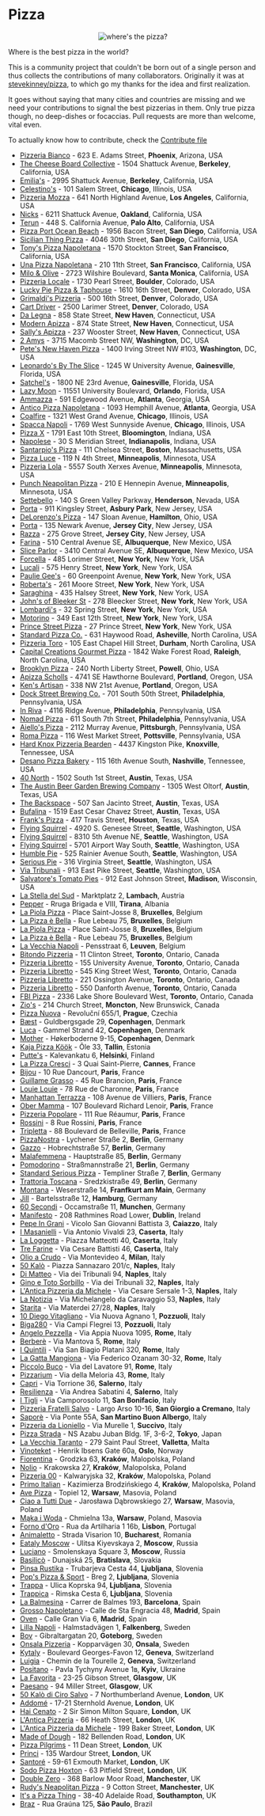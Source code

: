 # Pizza

<p align="center">
	<img src="pizza.gif" type="image/gif" alt="where's the pizza?">
</p>

Where is the best pizza in the world? 

This is a community project that couldn't be born out of a single person and 
thus collects the contributions of many collaborators. Originally it was at <a 
href="https://github.com/stevekinney/pizza" alt="original 
project">stevekinney/pizza</a>, to which go my thanks for the idea and first 
realization.

It goes without saying that many cities and countries are missing and we need 
your contributions to signal the best pizzerias in them. Only true pizza 
though, no deep-dishes or focaccias. Pull requests are more than welcome, vital 
even.

To actually know how to contribute, check the [Contribute file](CONTRIBUTING)

* [Pizzeria Bianco](http://www.pizzeriabianco.com) - 623 E. Adams Street, **Phoenix**, Arizona, USA
* [The Cheese Board Collective](http://cheeseboardcollective.com) - 1504 Shattuck Avenue, **Berkeley**, California, USA
* [Emilia's](http://emiliaspizzeria.com) - 2995 Shattuck Avenue, **Berkeley**, California, USA
* [Celestino's](http://www.celestinosnypizza.com) - 101 Salem Street, **Chicago**, Illinois, USA
* [Pizzeria Mozza](http://www.pizzeriamozza.com) - 641 North Highland Avenue, **Los Angeles**, California, USA
* [Nicks](http://oaklandstylepizza.com) - 6211 Shattuck Avenue, **Oakland**, California, USA
* [Terun](http://terunpizza.com) - 448 S. California Avenue, **Palo Alto**, California, USA
* [Pizza Port Ocean Beach](http://www.pizzaport.com) - 1956 Bacon Street, **San Diego**, California, USA
* [Sicilian Thing Pizza](http://www.sicilianthingpizza.com) - 4046 30th Street, **San Diego**, California, USA
* [Tony's Pizza Napoletana](http://tonyspizzanapoletana.com) - 1570 Stockton Street, **San Francisco**, California, USA
* [Una Pizza Napoletana](http://www.unapizza.com) - 210 11th Street, **San Francisco**, California, USA
* [Milo & Olive](http://www.miloandolive.com) - 2723 Wilshire Boulevard, **Santa Monica**, California, USA
* [Pizzeria Locale](http://localeboulder.com) - 1730 Pearl Street, **Boulder**, Colorado, USA
* [Lucky Pie Pizza & Taphouse](http://www.lukypiepizza.com/lodo) - 1610 16th Street, **Denver**, Colorado, USA
* [Grimaldi's Pizzeria](http://www.grimaldispizzeria.com) - 500 16th Street, **Denver**, Colorado, USA
* [Cart Driver](http://cart-driver.com) - 2500 Larimer Street, **Denver**, Colorado, USA
* [Da Legna](http://dalegna.com) - 858 State Street, **New Haven**, Connecticut, USA
* [Modern Apizza](http://www.modernapizza.com) - 874 State Street, **New Haven**, Connecticut, USA
* [Sally's Apizza](http://www.sallysapizza.com) - 237 Wooster Street, **New Haven**, Connecticut, USA
* [2 Amys](http://2amyspizza.com) - 3715 Macomb Street NW, **Washington**, DC, USA
* [Pete's New Haven Pizza](http://petesapizza.com) - 1400 Irving Street NW #103, **Washington**, DC, USA
* [Leonardo's By The Slice](http://www.leonardosgainesville.com) - 1245 W University Avenue, **Gainesville**, Florida, USA
* [Satchel's](http://www.satchelspizza.com) - 1800 NE 23rd Avenue, **Gainesville**, Florida, USA
* [Lazy Moon](http://www.lazymoonpizza.com) - 11551 University Boulevard, **Orlando**, Florida, USA
* [Ammazza](http://ammazza.com) - 591 Edgewood Avenue, **Atlanta**, Georgia, USA
* [Antico Pizza Napoletana](http://littleitalia.com) - 1093 Hemphill Avenue, **Atlanta**, Georgia, USA
* [Coalfire](http://coalfirechicago.com) - 1321 West Grand Avenue, **Chicago**, Illinois, USA
* [Spacca Napoli](http://www.spaccanapolipizzeria.com) - 1769 West Sunnyside Avenue, **Chicago**, Illinois, USA
* [Pizza X](http://www.pizzaxbloomington.com) - 1791 East 10th Street, **Bloomington**, Indiana, USA
* [Napolese](http://napolesepizzeria.com) - 30 S Meridian Street, **Indianapolis**, Indiana, USA
* [Santarpio's Pizza](http://www.santarpiospizza.com) - 111 Chelsea Street, **Boston**, Massachusetts, USA
* [Pizza Luce](https://pizzaluce.com) - 119 N 4th Street, **Minneapolis**, Minnesota, USA
* [Pizzeria Lola](http://www.pizzerialola.com) - 5557 South Xerxes Avenue, **Minneapolis**, Minnesota, USA
* [Punch Neapolitan Pizza](http://www.punchpizza.com) - 210 E Hennepin Avenue, **Minneapolis**, Minnesota, USA
* [Settebello](http://settebello.net) - 140 S Green Valley Parkway, **Henderson**, Nevada, USA
* [Porta](http://pizzaporta.com) - 911 Kingsley Street, **Asbury Park**, New Jersey, USA
* [DeLorenzo's Pizza](https://www.delorenzospizza.com/) - 147 Sloan Avenue, **Hamilton**, Ohio, USA
* [Porta](http://pizzaporta.com) - 135 Newark Avenue, **Jersey City**, New Jersey, USA
* [Razza](http://www.razzanj.com) - 275 Grove Street, **Jersey City**, New Jersey, USA
* [Farina](http://www.farinapizzeria.com) - 510 Central Avenue SE, **Albuquerque**, New Mexico, USA
* [Slice Parlor](http://www.sliceparlor.com) - 3410 Central Avenue SE, **Albuquerque**, New Mexico, USA
* [Forcella](https://www.forcellaeatery.com/) - 485 Lorimer Street, **New York**, New York, USA
* [Lucali](http://www.lucali.com) - 575 Henry Street, **New York**, New York, USA
* [Paulie Gee's](http://pauliegee.com) - 60 Greenpoint Avenue, **New York**, New York, USA
* [Roberta's](http://www.robertaspizza.com) - 261 Moore Street, **New York**, New York, USA
* [Saraghina](http://www.saraghinabrooklyn.com) - 435 Halsey Street, **New York**, New York, USA
* [John's of Bleeker St](http://www.johnsbrickovenpizza.com) - 278 Bleecker Street, **New York**, New York, USA
* [Lombardi's](http://www.firstpizza.com) - 32 Spring Street, **New York**, New York, USA
* [Motorino](http://www.motorinopizza.com) - 349 East 12th Street, **New York**, New York, USA
* [Prince Street Pizza](http://www.princestreetpizzanyc.com) - 27 Prince Street, **New York**, New York, USA
* [Standard Pizza Co.](http://www.standardpizzacoasheville.com) - 631 Haywood Road, **Asheville**, North Carolina, USA
* [Pizzeria Toro](http://www.pizzeriatoro.com) - 105 East Chapel Hill Street, **Durham**, North Carolina, USA
* [Capital Creations Gourmet Pizza](http://capitalcreations.com) - 1842 Wake Forest Road, **Raleigh**, North Carolina, USA
* [Brooklyn Pizza](http://www.brooklynpizzapowell.com) - 240 North Liberty Street, **Powell**, Ohio, USA
* [Apizza Scholls](http://apizzascholls.com) - 4741 SE Hawthorne Boulevard, **Portland**, Oregon, USA
* [Ken's Artisan](http://kensartisan.com) - 338 NW 21st Avenue, **Portland**, Oregon, USA
* [Dock Street Brewing Co.](http://www.dockstreetbeer.com) - 701 South 50th Street, **Philadelphia**, Pennsylvania, USA
* [In Riva](http://www.in-riva.com) - 4116 Ridge Avenue, **Philadelphia**, Pennsylvania, USA
* [Nomad Pizza](http://www.nomadpizzaco.com) - 611 South 7th Street, **Philadelphia**, Pennsylvania, USA
* [Aiello's Pizza](http://aiellospizza.com) -  2112 Murray Avenue, **Pittsburgh**, Pennsylvania, USA
* [Roma Pizza](http://www.romapizzapottsville.com) - 116 West Market Street, **Pottsville**, Pennsylvania, USA
* [Hard Knox Pizzeria Bearden](https://hardknoxpizza.com) - 4437 Kingston Pike, **Knoxville**, Tennessee, USA
* [Desano Pizza Bakery](http://desanopizza.com) - 115 16th Avenue South, **Nashville**, Tennessee, USA
* [40 North](http://www.40northpizza.com) - 1502 South 1st Street, **Austin**, Texas, USA
* [The Austin Beer Garden Brewing Company](http://theabgb.com) - 1305 West Oltorf, **Austin**, Texas, USA
* [The Backspace](http://thebackspace-austin.com) - 507 San Jacinto Street, **Austin**, Texas, USA
* [Bufalina](http://www.bufalinapizza.com) - 1519 East Cesar Chavez Street, **Austin**, Texas, USA
* [Frank's Pizza](http://frankspizza.com) - 417 Travis Street, **Houston**, Texas, USA
* [Flying Squirrel](http://www.flyingsquirrelpizza.com) - 4920 S. Genesee Street, **Seattle**, Washington, USA
* [Flying Squirrel](http://www.flyingsquirrelpizza.com) - 8310 5th Avenue NE, **Seattle**, Washington, USA
* [Flying Squirrel](http://www.flyingsquirrelpizza.com) - 5701 Airport Way South, **Seattle**, Washington, USA
* [Humble Pie](http://humblepieseattle.com) - 525 Rainier Avenue South, **Seattle**, Washington, USA
* [Serious Pie](http://seriouspieseattle.com) - 316 Virginia Street, **Seattle**, Washington, USA
* [Via Tribunali](http://viatribunali.com) - 913 East Pike Street, **Seattle**, Washington, USA
* [Salvatore's Tomato Pies](http://salvatorestomatopies.com) - 912 East Johnson Street, **Madison**, Wisconsin, USA
* [La Stella del Sud](https://www.instagram.com/la.stella.del.sud.lambach/) - Marktplatz 2, **Lambach**, Austria
* [Pepper](http://pepper-tirana.com) - Rruga  Brigada e VIII, **Tirana**, Albania
* [La Piola Pizza](http://www.lapiolapizza.com) - Place Saint-Josse 8, **Bruxelles**, Belgium
* [La Pizza è Bella](https://lapizzaebella.be/en) - Rue Lebeau 75, **Bruxelles**, Belgium
* [La Piola Pizza](http://www.lapiolapizza.com) - Place Saint-Josse 8, **Bruxelles**, Belgium
* [La Pizza è Bella](https://lapizzaebella.be/en) - Rue Lebeau 75, **Bruxelles**, Belgium
* [La Vecchia Napoli](http://www.lavecchianapoli.be) - Pensstraat 6, **Leuven**, Belgium
* [Bitondo Pizzeria]() - 11 Clinton Street, **Toronto**, Ontario, Canada
* [Pizzeria Libretto](http://pizzerialibretto.com) - 155 University Avenue, **Toronto**, Ontario, Canada
* [Pizzeria Libretto](http://pizzerialibretto.com) - 545 King Street West, **Toronto**, Ontario, Canada
* [Pizzeria Libretto](http://pizzerialibretto.com) - 221 Ossington Avenue, **Toronto**, Ontario, Canada
* [Pizzeria Libretto](http://pizzerialibretto.com) - 550 Danforth Avenue, **Toronto**, Ontario, Canada
* [FBI Pizza](http://www.fbipizza.com) - 2336 Lake Shore Boulevard West, **Toronto**, Ontario, Canada
* [Zio's](https://m.facebook.com/pages/Zios-Pizza/444640382240517) - 214 Church Street, **Moncton**, New Brunswick, Canada
* [Pizza Nuova](http://www.pizzanuova.cz) - Revoluční 655/1, **Prague**, Czechia
* [Bæst](http://baest.dk) - Guldbergsgade 29, **Copenhagen**, Denmark
* [Luca](https://www.iloveluca.dk) - Gammel Strand 42, **Copenhagen**, Denmark
* [Mother](https://mother.dk) - Høkerboderne 9-15, **Copenhagen**, Denmark
* [Kaja Pizza Köök](http://kajapizza.ee) - Õle 33, **Tallin**, Estonia
* [Putte's](http://puttes.fi) - Kalevankatu 6, **Helsinki**, Finland
* [La Pizza Cresci](http://maison-cresci.fr/en) - 3 Quai Saint-Pierre, **Cannes**, France
* [Bijou](https://bijou-paris.fr) - 10 Rue Dancourt, **Paris**, France
* [Guillame Grasso](https://www.guillaume-grasso.com) - 45 Rue Brancion, **Paris**, France
* [Louie Louie](https://www.louielouie.paris) - 78 Rue de Charonne, **Paris**, France
* [Manhattan Terrazza](https://www.manhattanterrazza.fr) - 108 Avenue de Villiers, **Paris**, France
* [Ober Mamma](https://www.bigmammagroup.com/en/accueil) - 107 Boulevard Richard Lenoir, **Paris**, France
* [Pizzeria Popolare](https://www.bigmammagroup.com) - 111 Rue Réaumur, **Paris**, France
* [Rossini](http://www.yelp.com/biz/rossini-paris-3) - 8 Rue Rossini, **Paris**, France
* [Tripletta](https://triplettabelleville.fr) - 88 Boulevard de Belleville, **Paris**, France
* [PizzaNostra](https://www.pizzanostra.de) - Lychener Straße 2, **Berlin**, Germany
* [Gazzo](https://www.gazzopizza.com) - Hobrechtstraße 57, **Berlin**, Germany
* [Malafemmena](http://malafemmena.restaurant) - Hauptstraße 85, **Berlin**, Germany
* [Pomodorino](https://www.pomodorino.de/pomodorino) - Straßmannstraße 21, **Berlin**, Germany
* [Standard Serious Pizza](http://www.standard-berlin.de) - Templiner Straße 7, **Berlin**, Germany
* [Trattoria Toscana](http://www.toscana-tempelhof.de) - Sredzkistraße 49, **Berlin**, Germany
* [Montana](http://www.montana-pizzeria.de) - Weserstraße 14, **Franfkurt am Main**, Germany
* [Jill](https://pizzeria-jill-hamburg.cook-maestro.com/de/) - Bartelsstraße 12, **Hamburg**, Germany
* [60 Secondi](https://www.60-seconds.de) - Occamstraße 11, **Munchen**, Germany
* [Manifesto](https://www.manifestorestaurant.ie) - 208 Rathmines Road Lower, **Dublin**, Ireland
* [Pepe In Grani](http://www.pepeingrani.it) - Vicolo San Giovanni Battista 3, **Caiazzo**, Italy
* [I Masanielli](https://www.facebook.com/masaniellisasamartucci) - Via Antonio Vivaldi 23, **Caserta**, Italy
* [La Loggetta](https://www.facebook.com/PIZZERIALALOGGETTALAB) - Piazza Matteotti 40, **Caserta**, Italy
* [Tre Farine](http://www.trefarine.it) - Via Cesare Battisti 46, **Caserta**, Italy
* [Olio a Crudo](https://www.sorbillo.it/pizzeria-olio-a-crudo) - Via Montevideo 4, **Milan**, Italy
* [50 Kalò](http://www.50kalo.it) - Piazza Sannazaro 201/c, **Naples**, Italy
* [Di Matteo](http://www.pizzeriadimatteo.com) - Via dei Tribunali 94, **Naples**, Italy
* [Gino e Toto Sorbillo](http://www.sorbillo.it) - Via dei Tribunali 32, **Naples**, Italy
* [L'Antica Pizzeria da Michele](http://www.damichele.net) - Via Cesare Sersale 1-3, **Naples**, Italy
* [La Notizia](http://www.pizzarialanotizia.com) - Via Michelangelo da Caravaggio 53, **Naples**, Italy
* [Starita](https://www.pizzeriastarita.it) - Via Materdei 27/28, **Naples**, Italy
* [10 Diego Vitagliano](http://www.10pizzeria.it) - Via Nuova Agnano 1, **Pozzuoli**, Italy
* [Biga280](http://www.biga280.it) - Via Campi Flegrei 13, **Pozzuoli**, Italy
* [Angelo Pezzella](http://www.angelopezzella.it) - Via Appia Nuova 1095, **Rome**, Italy
* [Berberè](https://www.berperepizza.it/en) - Via Mantova 5, **Rome**, Italy
* [I Quintili](https://www.facebook.com/Iquintili1) - Via San Biagio Platani 320, **Rome**, Italy
* [La Gatta Mangiona](http://www.lagattamangiona.com) - Via Federico Ozanam 30-32, **Rome**, Italy
* [Piccolo Buco](https://www.pizzeriapiccolobuco.it) - Via del Lavatore 91, **Rome**, Italy
* [Pizzarium](http://www.bonci.it) - Via della  Meloria 43, **Rome**, Italy
* [Capri](http://www.capripizzeriasalerno.it) - Via Torrione 36, **Salerno**, Italy
* [Resilienza](https://www.facebook.com/PizzeriaResilienza) - Via Andrea Sabatini 4, **Salerno**, Italy
* [I Tigli](http://www.pizzeriaitigli.it) - Via Camporosolo 11, **San Bonifacio**, Italy
* [Pizzeria Fratelli Salvo](http://www.salvopizzaioli.it) - Largo Arso 10-16, **San Giorgio a Cremano**, Italy
* [Saporè](http://www.saporeverona.it) - Via Ponte 55A, **San Martino Buon Albergo**, Italy
* [Pizzeria da Lioniello](https://www.facebook.com/pizzeriadalioniello) - Via Murelle 1, **Succivo**, Italy
* [Pizza Strada](http://www.pizzastrada.jp) - NS Azabu Juban  Bldg. 1F, 3-6-2, **Tokyo**, Japan
* [La Vecchia Taranto]() - 279 Saint Paul Street, **Valletta**, Malta
* [Vinoteket](http://vinoteket.no) - Henrik Ibsens Gate 60a, **Oslo**, Norway
* [Fiorentina](https://fiorentina.com.pl) - Grodzka 63, **Kraków**, Malopolska, Poland
* [Nolio](https://nolio.pl) - Krakowska 27, **Kraków**, Malopolska, Poland
* [Pizzeria 00](http://pizzeria00.pl) - Kalwaryjska 32, **Kraków**, Malopolska, Poland
* [Primo Italian](http://www.primoitalian.pl) - Kazimierza Brodzińskiego 4, **Kraków**, Malopolska, Poland
* [Ave Pizza](https://www.avepizza.pl) - Topiel 12, **Warsaw**, Masovia, Poland
* [Ciao a Tutti Due](https://www.facebook.com/ciaotuttipizza/) - Jarosława Dąbrowskiego 27, **Warsaw**, Masovia, Poland
* [Mąka i Woda](https://www.facebook.com/MakaiWoda) - Chmielna 13a, **Warsaw**, Poland, Masovia
* [Forno d'Oro](http://www.fornodoro.pt) - Rua da Artilharia 1 16b, **Lisbon**, Portugal
* [Animaletto](http://www.animaletto.ro) - Strada Visarion 10, **Bucharest**, Romania
* [Eataly Moscow](https://www.eataly.ru) - Ulitsa Kiyevskaya 2, **Moscow**, Russia
* [Luciano](http://www.lucianomoscow.ru) - Smolenskaya Square 3, **Moscow**, Russia
* [Basilicò](https://basilico-italian-restaurant.business.site) - Dunajská 25, **Bratislava**, Slovakia
* [Pinsa Rustika](https://www.rustika.si/) - Trubarjeva Cesta 44, **Ljubljana**, Slovenia
* [Pop's Pizza & Sport]() - Breg 2, **Ljubljana**, Slovenia
* [Trappa](https://www.trappa.si/) - Ulica Koprska 94, **Ljubljana**, Slovenia
* [Trappica](https://www.trappa.si/) - Rimska Cesta 6, **Ljubljana**, Slovenia
* [La Balmesina](http://www.labalmesina.com) - Carrer de Balmes 193, **Barcelona**, Spain
* [Grosso Napoletano](http://www.grossonapoletano.com) - Calle de Sta Engracia 48, **Madrid**, Spain
* [Oven](http://www.oven.es) - Calle Gran Via 6, **Madrid**, Spain
* [Lilla Napoli](http://www.lillanapoli.se) - Halmstadvägen 1, **Falkenberg**, Sweden
* [Bov](http://www.bovgbg.com) - Gibraltargatan 20, **Goteborg**, Sweden
* [Onsala Pizzeria](http://www.onsalapizzeria.se) - Kopparvägen 30, **Onsala**, Sweden
* [Kytaly](https://kytaly.ch) - Boulevard Georges-Favon 12, **Geneva**, Switzerland
* [Luigia](http://www.luigia.ch) - Chemin de la Tourelle 2, **Geneva**, Switzerland
* [Positano](https://positano.kiev.ua) - Pavla Tychyny Avenue 1в, **Kyiv**, Ukraine
* [La Favorita](http://lafav.co.uk/glasgow) - 23-25 Gibson Street, **Glasgow**, UK
* [Paesano](https://paesanopizza.co.uk) - 94 Miller Street, **Glasgow**, UK
* [50 Kalò di Ciro Salvo](https://www.50kalo.it/ciro__salvo.php) - 7 Northumberland Avenue, **London**, UK
* [Addomé](http://www.addomme.co.uk) - 17-21 Sternhold Avenue, **London**, UK
* [Hai Cenato](http://www.haicenato.co.uk) - 2 Sir Simon Milton Square, **London**, UK
* [L'Antica Pizzeria](http://www.anticapizzeria.co.uk) - 66 Heath Street, **London**, UK
* [L'Antica Pizzeria da Michele](https://www.anticapizzeriadamichele.co.uk) - 199 Baker Street, **London**, UK
* [Made of Dough](http://www.madeofdough.co.uk) - 182 Bellenden Road, **London**, UK
* [Pizza Pilgrims](http://pizzapilgrims.co.uk) - 11 Dean Street, **London**, UK
* [Princi](http://www.princi.com) - 135 Wardour Street, **London**, UK
* [Santoré](http://www.santorerestaurant.london) - 59-61 Exmouth Market, **London**, UK
* [Sodo Pizza Hoxton](https://www.sodopizza.co.uk) - 63 Pitfield Street, **London**, UK
* [Double Zero](https://www.pizzeriadoublezero.com) - 368 Barlow Moor Road, **Manchester**, UK
* [Rudy's Neapolitan Pizza](https://www.rudyspizza.co.uk) - 9 Cotton Street, **Manchester**, UK
* [It's a Pizza Thing](https://www.facebook.com/apizzathing) - 38-40 Adelaide Road, **Southampton**, UK
* [Braz](http://www.brazpizzaria.com.br) - Rua Graúna 125, **São Paulo**, Brazil
